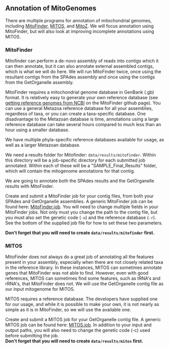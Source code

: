 ## Annotation of MitoGenomes
There are multiple programs for annotation of mitochondrial genomes, including [MitoFinder](https://github.com/RemiAllio/MitoFinder), [MITOS](https://gitlab.com/Bernt/MITOS), and [MitoZ](https://github.com/linzhi2013/MitoZ). We will focus annotation using MitoFinder, but will also look at improving incomplete annotations using MITOS.

### MitoFinder
Mitofinder can perform a de-novo assembly of reads into contigs which it can then annotate, but it can also annotate external assembled contigs, which is what we will do here. We will run MitoFinder twice, once using the resultant contigs from the SPAdes assembly and once using the contigs from the GetOrganelle assembly. 

MitoFinder requires a mitochondrial genome database in GenBank (.gb) format.  It is relatively easy to generate your own reference database (see [getting reference genomes from NCBI](https://github.com/RemiAllio/MitoFinder?tab=readme-ov-file#how-to-get-reference-mitochondrial-genomes-from-ncbi) on the MitoFinder github page). You can use a general Metazoa reference database for all your assemblies, regardless of taxa, or you can create a taxa-specific database. One disadvantage to the Metazoan database is time, annotations using a large reference database can take several hours compared to much less than an hour using a smaller database.  

We have multiple phyla-specific reference databases available for usage, as well as a larger Metazoan database.

We need a results folder for Mitofinder: `data/results/mitofinder`. Within this directory will be a job-specific directory for each submitted job annotated. Within each of these will be a "SAMPLE_Final_Results" folder, which will contain the mitogenome annotations for that contig.

We are going to annotate both the SPAdes results and the GetOrganelle results with MitoFinder.

Create and submit a MitoFinder job for your contig files, from both your SPAdes and GetOrganelle assemblies. A generic MitoFinder job can be found here: [MitoFinder.job](https://raw.githubusercontent.com/SmithsonianWorkshops/Genome_Skimming_Workshop_LAB_2024/main/job_files/mitofinder.job). You will need to change multiple fields in your MitoFinder jobs. Not only must you change the path to the contig file, but you must also set the genetic code (`-o`) and the reference database (`-r`). See the bottom of the supplied job file for how to set these two parameters.

**Don't forget that you will need to create `data/results/mitofinder` first.**

### MITOS
MitoFinder does not always do a great job of annotating all the features present in your assembly, especially when there are not closely related taxa in the reference library. In these instances, MITOS can sometimes annotate genes that MitoFinder was not able to find. However, even with good references, MITOS can sometimes find some features, such as tRNA's and rRNA's, that MitoFinder does not. We will use the GetOrganelle contig file as our input mitogenome for MITOS.  

MITOS requires a reference database. The developers have supplied one for our usage, and while it is possible to make your own, it is not nearly as simple as it is in MitoFinder, so we will use the available one.


Create and submit a MITOS job for your GetOrganelle contig file. A generic MITOS job can be found here: [MITOS.job](https://raw.githubusercontent.com/SmithsonianWorkshops/Genome_Skimming_Workshop_LAB_2024/main/job_files/mitos.job). In addition to your input and output paths, you will also need to change the genetic code (-c) used before submitting the job.  
**Don't forget that you will need to create `data/results/mitos` first.**

